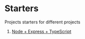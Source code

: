 # Starters

Projects starters for different projects

1. [Node + Express + TypeScript](node-typescript)